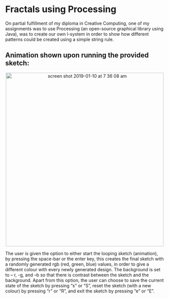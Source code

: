 # Fractals using Processing 

On partial fulfillment of my diploma in Creative Computing, one of my assignments was to use Processing (an open-source graphical library using Java), was to create our own l-system in order to show how different patterns could be created using a simple string rule. 


## Animation shown upon running the provided sketch:

<p align ="center">
<img width="500" height="550" alt="screen shot 2019-01-10 at 7 36 08 am" src="https://user-images.githubusercontent.com/29627317/50950545-964aef80-14aa-11e9-8b6e-edaf0a3cf1aa.png">
</p>

The user is given the option to either start the looping sketch (animation), by pressing the space-bar or the enter key, this creates the final sketch with a randomly generated rgb (red, green, blue) values, in order to give a different colour with every newly generated design. The background is set to – r, -g, and –b so that there is contrast between the sketch and the background. Apart from this option, the user can choose to save the current state of the sketch by pressing “s” or “S”, reset the sketch (with a new colour) by pressing “r” or “R”, and exit the sketch by pressing “e” or “E”.
